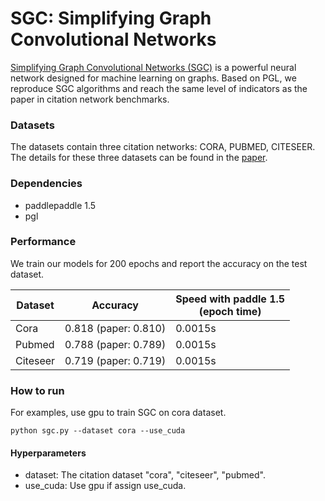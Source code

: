 # SGC: Simplifying Graph Convolutional Networks 

[Simplifying Graph Convolutional Networks \(SGC\)](https://arxiv.org/pdf/1902.07153.pdf) is a powerful neural network designed for machine learning on graphs. Based on PGL, we reproduce SGC algorithms and reach the same level of indicators as the paper in citation network benchmarks.

### Datasets

The datasets contain three citation networks: CORA, PUBMED, CITESEER. The details for these three datasets can be found in the [paper](https://arxiv.org/abs/1609.02907).

### Dependencies

- paddlepaddle 1.5
- pgl

### Performance

We train our models for 200 epochs and report the accuracy on the test dataset.

| Dataset | Accuracy | Speed with paddle 1.5 <br> (epoch time)|
| --- | --- | ---|
| Cora | 0.818 (paper: 0.810) | 0.0015s | 
| Pubmed | 0.788 (paper: 0.789) | 0.0015s |
| Citeseer | 0.719 (paper: 0.719) | 0.0015s | 


### How to run

For examples, use gpu to train SGC on cora dataset.
```
python sgc.py --dataset cora --use_cuda
```

#### Hyperparameters

- dataset: The citation dataset "cora", "citeseer", "pubmed".
- use_cuda: Use gpu if assign use_cuda. 
